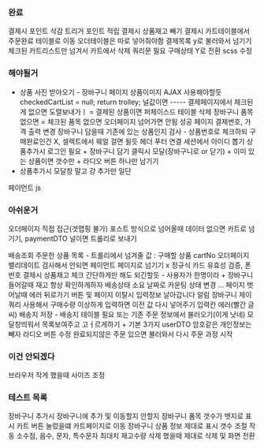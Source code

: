 ### 완료
결제시 포인트 삭감 트리거 포인트 적립
결제시 상품재고 빼기
결제시 카트테이블에서 주문완료 테이블로 이동
오더테이블은 따로 넣어줘야함
결제목록 y로 불러와서 넘기기
체크된 카트리스트만 넘겨서 카트에서 삭제 쿼리문 필요 구매상태 Y로 전환
scss 수정
### 해야될거 
- 상품 사진 받아오기 - 장바구니 페이지 
상품이미지 AJAX 사용해야할듯  
checkedCartList = null; 
return trolley; 널값이면 ----- 결제페이지에서 체크된게 없으면 도렬보내가ㅣ = 결제된 상품이면 
퍼체이스드 테이블 삭제
장바구니 품목없으면 = 체크된 품목 없으면 오더페이지 넘어가면 안됨
성공 페이지 결제번호, 가격 출력 변경 
장바구니 담을때 기존에 있는 상품인지 검사 - 상품번호로 체크하되 구매완료인건 X, 셀렉트에서 웨얼 걸면 될듯 
헤더 푸터 연결 
세션에서 아이디 뽑기
상품추가시 로그인 필요 + 장바구니 담기 클릭시 모달(장바구니로 or 닫기) + 이미 있는 상품이면 갯수만 +
라디오 버튼 하나만 남기기
- 상품추가시 모달창 말고 걍 추가만 일단 

페이먼트 js 

### 아쉬운거 
오더페이지 직접 접근(겟맵핑 불가) 포스트 방식으로 넘어올때 데이터 없으면 카트로 넘기기, paymentDTO 널이면 트롤리로 보내기 

배송조회 주문한 상품 목록 - 트롤리에서 넘겨줄 값 : 구매할 상품 cartNo
오더페이지 밸리데이트 검사해서 안되면 페이먼트 페이지로 넘기기 x
정규식 카드 유효성 검증, 폰번호 
결제시 상품재고 체크 간단하게만 해도 되긴할듯 - 사용자가 한명이라 + 장바구니들어갈때 재고 항상 확인하게하자
배송상태 소요 날짜로 카운팅 상태 변경 ... 
페이지 벗어날때 에러 뒤로가기 버튼 및 페이지 이탈시 입력정보 날아갑니다 알림
장바구니 제이쿼리 사용해서 구매수량 이상하게 입력하면 이전 값 다시 넣어주기
입력칸 에러(빨간 글씨)
배송지 저장 - 배송지 테이블 필요 또는 기존 주문 정보에서 불러오기(이게 낫네) 모달창띄워서 목록보여주고 고ㅓ르게하기 + 기본 3가지
userDTO 암호같은 개인정보는 빼자
라디오 버튼 수정
완료되지않은 주문 있으면 불러와서 다시 주문 과정 시작

### 이건 안되겠다 
브라우저 작게 했을때 사이즈 조정

### 테스트 목록 
장바구니 추가시 장바구니에 추가 및 이동할지 안할지
장바구니 품목 갯수가 뱃지로 표시
카트 버튼 눌렀을떄 카트페이지로 이동
장바구니 상품 정보 제대로 표시
갯수 조절 작동 소수점, 음수, 문자, 특수문자 최대치 재고수량
삭제 했을때 제대로 삭제 및 화면 전환 
